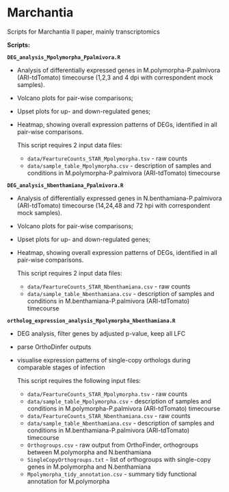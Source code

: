 # Marchantia

Scripts for Marchantia II paper, mainly transcriptomics

**Scripts:**

**``DEG_analysis_Mpolymorpha_Ppalmivora.R``**

- Analysis of differentially expressed genes in M.polymorpha-P.palmivora (ARI-tdTomato) timecourse (1,2,3 and 4 dpi with correspondent mock samples).
- Volcano plots for pair-wise comparisons;
- Upset plots for up- and down-regulated genes;
- Heatmap, showing overall expression patterns of DEGs, identified in all pair-wise comparisons.

  This script requires 2 input data files:
  - ``data/FeartureCounts_STAR_Mpolymorpha.tsv`` - raw counts
  - ``data/sample_table_Mpolymorpha.csv`` - description of samples and conditions in M.polymorpha-P.palmivora (ARI-tdTomato) timecourse


**``DEG_analysis_Nbenthamiana_Ppalmivora.R``**
- Analysis of differentially expressed genes in N.benthamiana-P.palmivora (ARI-tdTomato) timecourse (14,24,48 and 72 hpi with correspondent mock samples).
- Volcano plots for pair-wise comparisons;
- Upset plots for up- and down-regulated genes;
- Heatmap, showing overall expression patterns of DEGs, identified in all pair-wise comparisons.

  This script requires 2 input data files:
  - ``data/FeartureCounts_STAR_Nbenthamiana.csv`` - raw counts
  - ``data/sample_table_Nbenthamiana.csv`` - description of samples and conditions in M.benthamiana-P.palmivora (ARI-tdTomato) timecourse

**``ortholog_expression_analysis_Mpolymorpha_Nbenthamiana.R``**
- DEG analysis, filter genes by adjusted p-value, keep all LFC
- parse OrthoDinfer outputs
- visualise expression patterns of single-copy orthologs during comparable stages of infection

  This script requires the following input files:
  - ``data/FeartureCounts_STAR_Mpolymorpha.tsv`` - raw counts
  - ``data/sample_table_Mpolymorpha.csv`` - description of samples and conditions in M.polymorpha-P.palmivora (ARI-tdTomato) timecourse
  - ``data/FeartureCounts_STAR_Nbenthamiana.csv`` - raw counts
  - ``data/sample_table_Nbenthamiana.csv`` - description of samples and conditions in M.benthamiana-P.palmivora (ARI-tdTomato) timecourse
  - ``Orthogroups.csv`` - raw output from OrthoFinder, orthogroups between M.polymorpha and N.benthamiana
  - ``SingleCopyOrthogroups.txt`` - list of orthogroups with single-copy genes in M.polymorpha and N.benthamiana
  - ``Mpolymorpha_tidy_annotation.csv`` - summary tidy functional annotation for M.polymorpha

  
